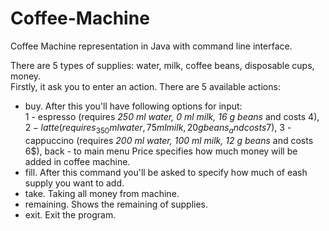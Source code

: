 # Coffee-Machine
Coffee Machine representation in Java with command line interface.

There are 5 types of supplies: water, milk, coffee beans, disposable cups, money.  
Firstly, it ask you to enter an action. There are 5 available actions:
- buy. After this you'll have following options for input:  
  1 - espresso (requires _250 ml water, 0 ml milk, 16 g beans_ and costs 4$),
  2 - latte (requires _350 ml water, 75 ml milk, 20 g beans_ and costs 7$),
  3 - cappuccino (requires _200 ml water, 100 ml milk, 12 g beans_ and costs 6$),
  back - to main menu
  Price specifies how much money will be added in coffee machine.
- fill. After this command you'll be asked to specify how much of eash supply you want to add.
- take. Taking all money from machine.
- remaining. Shows the remaining of supplies.
- exit. Exit the program.
